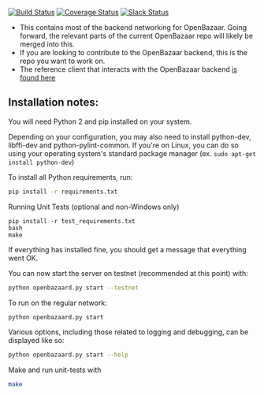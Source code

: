 [![Build Status](https://travis-ci.org/OpenBazaar/OpenBazaar-Server.svg?branch=master)](https://travis-ci.org/OpenBazaar/OpenBazaar-Server) [![Coverage Status](https://coveralls.io/repos/OpenBazaar/OpenBazaar-Server/badge.svg?branch=master&service=github)](https://coveralls.io/github/OpenBazaar/OpenBazaar-Server?branch=master) [![Slack Status](https://openbazaar-slackin-drwasho.herokuapp.com/badge.svg)](https://openbazaar-slackin-drwasho.herokuapp.com)

- This contains most of the backend networking for OpenBazaar. Going forward, the relevant parts of the current OpenBazaar repo will likely be merged into this.
- If you are looking to contribute to the OpenBazaar backend, this is the repo you want to work on.
- The reference client that interacts with the OpenBazaar backend [is found here](https://github.com/OpenBazaar/OpenBazaar-Client)

Installation notes:
---------------------
You will need Python 2 and pip installed on your system.

Depending on your configuration, you may also need to install python-dev, libffi-dev and python-pylint-common. If you're on Linux, you can do so using your operating system's standard package manager (ex. `sudo apt-get install python-dev`)

To install all Python requirements, run:

```bash
pip install -r requirements.txt
```

Running Unit Tests (optional and non-Windows only)
```
pip install -r test_requirements.txt
bash
make
```

If everything has installed fine, you should get a message that everything went OK.

You can now start the server on testnet (recommended at this point) with:

```bash
python openbazaard.py start --testnet
```

To run on the regular network:

```bash
python openbazaard.py start
```

Various options, including those related to logging and debugging, can be displayed like so:

```bash
python openbazaard.py start --help
```

Make and run unit-tests with
```bash
make
```
